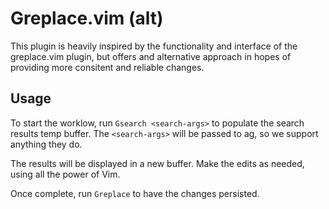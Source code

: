 Greplace.vim (alt)
==================

This plugin is heavily inspired by the functionality and interface of the
greplace.vim plugin, but offers and alternative approach in hopes of providing
more consitent and reliable changes.


Usage
-----

To start the worklow, run `Gsearch <search-args>` to populate the search results
temp buffer. The `<search-args>` will be passed to ag, so we support anything
they do.

The results will be displayed in a new buffer. Make the edits as needed, using
all the power of Vim.

Once complete, run `Greplace` to have the changes persisted.
